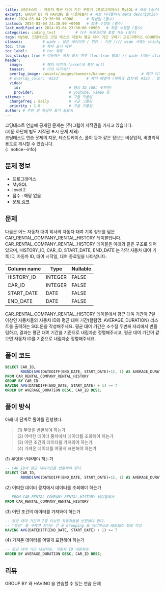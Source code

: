 ```yaml
---
title: 코딩테스트 - 자동차 평균 대여 기간 구하기 (프로그래머스) MySQL # 제목 (필수)
excerpt: GROUP BY 와 HAVING 을 이용해보자 # 서브 타이틀이자 meta description (필수)
date: 2024-03-04 23:30:00 +0900      # 작성일 (필수)
lastmod: 2024-03-04 23:30:00 +0900   # 최종 수정일 (필수)
last_modified_at: 2024-03-04 23:30:00 +0900   # 최종 수정일 (필수)
categories: coding_test         # 다수 카테고리에 포함 가능 (필수)
tags: MySQL 코딩테스트 코딩 테스트 자동차 평균 대여 기간 구하기 프로그래머스 GROUPBY GROUP BY HAVING   # 태그 복수개 가능 (필수)
classes:         # wide : 넓은 레이아웃 / 빈칸 : 기본 //// wide 시에는 sticky toc 불가
toc: true        # 목차 표시 여부
toc_label:       # toc 제목
toc_sticky: true # 이동하는 목차 표시 여부 (toc:true 필요) // wide 시에는 sticky toc 불가
header: 
  image:         # 헤더 이미지 (asset내 혹은 url)
  teaser:        # 티저 이미지??
  overlay_image: /assets/images/banners/banner.png            # 헤더 이미지 (제목과 겹치게)
  # overlay_color: '#333'            # 헤더 배경색 (제목과 겹치게) #333 : 짙은 회색 (필수)
  video:
    id:                      # 영상 ID (URL 뒷부분)
    provider:                # youtube, vimeo 등
sitemap :                    # 구글 크롤링
  changefreq : daily         # 구글 크롤링
  priority : 1.0             # 구글 크롤링
author: # 주인 외 작성자 표기 필요시
---
```

<!--postNo: 20240304_002-->

코딩테스트 연습에 공개된 문제는 (주)그렙이 저작권을 가지고 있습니다.  
(지문 하단에 별도 저작권 표시 문제 제외)  
코딩테스트 연습 문제의 지문, 테스트케이스, 풀이 등과 같은 정보는 비상업적, 비영리적 용도로 게시할 수 있습니다.  
{: .notice--info}  

## 문제 정보  

- 프로그래머스  
- MySQL  
- level 2  
- 점수 : 해당 없음  
- [문제 링크](https://school.programmers.co.kr/learn/courses/30/lessons/157342)  

## 문제  

다음은 어느 자동차 대여 회사의 자동차 대여 기록 정보를 담은 CAR_RENTAL_COMPANY_RENTAL_HISTORY 테이블입니다. CAR_RENTAL_COMPANY_RENTAL_HISTORY 테이블은 아래와 같은 구조로 되어있으며, HISTORY_ID, CAR_ID, START_DATE, END_DATE 는 각각 자동차 대여 기록 ID, 자동차 ID, 대여 시작일, 대여 종료일을 나타냅니다.  

| Column name | Type    | Nullable |
| ----------- | ------- | -------- |
| HISTORY_ID  | INTEGER | FALSE    |
| CAR_ID      | INTEGER | FALSE    |
| START_DATE  | DATE    | FALSE    |
| END_DATE    | DATE    | FALSE    |

CAR_RENTAL_COMPANY_RENTAL_HISTORY 테이블에서 평균 대여 기간이 7일 이상인 자동차들의 자동차 ID와 평균 대여 기간(컬럼명: AVERAGE_DURATION) 리스트를 출력하는 SQL문을 작성해주세요. 평균 대여 기간은 소수점 두번째 자리에서 반올림하고, 결과는 평균 대여 기간을 기준으로 내림차순 정렬해주시고, 평균 대여 기간이 같으면 자동차 ID를 기준으로 내림차순 정렬해주세요.  
 

## 풀이 코드  

```sql
SELECT CAR_ID,
       ROUND(AVG(DATEDIFF(END_DATE, START_DATE)+1), 1) AS AVERAGE_DURATION
FROM CAR_RENTAL_COMPANY_RENTAL_HISTORY
GROUP BY CAR_ID
HAVING AVG(DATEDIFF(END_DATE, START_DATE) + 1) >= 7
ORDER BY AVERAGE_DURATION DESC, CAR_ID DESC;
```

## 풀이 방식  

아래 네 단계로 풀이를 진행했다.  

> (1) 무엇을 반환해야 하는가  
> (2) 어떠한 데이터 뭉치에서 데이터를 조회해야 하는가  
> (3) 어떤 조건의 데이터를 가져와야 하는가  
> (4) 가져온 데이터를 어떻게 표현해야 하는가  


(1) 무엇을 반환해야 하는가  

```sql
-- CAR_ID와 평균 대여기간을 반환해야 한다.
SELECT CAR_ID,
       ROUND(AVG(DATEDIFF(END_DATE, START_DATE)+1), 1) AS AVERAGE_DURATION
```

(2) 어떠한 데이터 뭉치에서 데이터를 조회해야 하는가  

```sql
-- FROM CAR_RENTAL_COMPANY_RENTAL_HISTORY 테이블에서
FROM CAR_RENTAL_COMPANY_RENTAL_HISTORY
```

(3) 어떤 조건의 데이터를 가져와야 하는가  

```sql
-- 평균 대여 기간이 7일 이상인 자동차들을 반환해야 한다.
-- "평균" 을 구해야 한다는 건 곳 Grouping 을 의미하므로 HAVING 절로 작성
HAVING AVG(DATEDIFF(END_DATE, START_DATE) + 1) >= 7
```

(4) 가져온 데이터를 어떻게 표현해야 하는가  

```sql
-- 평균 대여 기간 내림차순, 자동차 ID 내림차순  
ORDER BY AVERAGE_DURATION DESC, CAR_ID DESC;
```

## 리뷰  

GROUP BY 와 HAVING 을 연습할 수 있는 연습 문제  